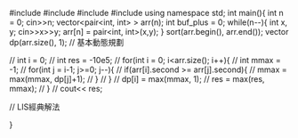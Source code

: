 #include<iostream>
#include<vector>
#include<map>
#include <algorithm>
using namespace std;
int main(){
	int n = 0;
	cin>>n;
	vector<pair<int, int> > arr(n);
	int buf_plus = 0;
	while(n--){
		int x, y;
		cin>>x>>y;
		arr[n] = pair<int, int>(x,y);
	}
	sort(arr.begin(), arr.end());
	vector<int> dp(arr.size(), 1);
//	基本動態規劃

//	int i = 0;
//	int res = -10e5;
//	for(int i = 0; i<arr.size(); i++){
//		int mmax = -1;
//		for(int j = i-1; j>=0; j--){
//			if(arr[i].second >= arr[j].second){
//				mmax = max(mmax, dp[j]+1);
//			}
//		}
//		dp[i] = max(mmax, 1);
//		res = max(res, mmax);
//	}
//	cout<< res;

// LIS經典解法 
	 
}
